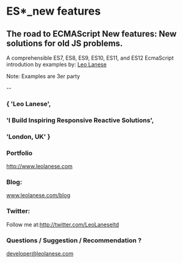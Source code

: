 # ES*_new features

## The road to ECMAScript New features: New solutions for old JS problems.
A comprehensible ES7, ES8, ES9, ES10, ES11, and ES12 EcmaScript introdution by examples by: <a href="http://twitter.com/LeoLaneseltd" target="_blank">Leo Lanese</a><br>

Note: Examples are 3er party

--

### { 'Leo Lanese',
###   'I Build Inspiring Responsive Reactive Solutions',
###   'London, UK' }

### Portfolio<br>
<a href="http://www.leolanese.com" target="_blank">http://www.leolanese.com</a><br>

### Blog:<br>
<a href="http://www.leolanese.com/blog" target="_blank">www.leolanese.com/blog</a><br>

### Twitter:<br>
Follow me at:<a href="http://twitter.com/LeoLaneseltd" target="_blank">http://twitter.com/LeoLaneseltd</a><br>

### Questions / Suggestion / Recommendation ?<br>
<a href="mail:to">developer@leolanese.com</a><br>

